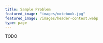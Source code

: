 ```yaml
---
title: Sample Problem
featured_image: "images/notebook.jpg"
featured_image: /images/header-contest.webp
type: page
---
```


TODO
